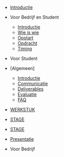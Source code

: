 * [Introductie](README.md)

* Voor Bedrijf en Student
  * [Introductie](VOOR_BEDRIJF_EN_STUDENT/Introductie.md)
  * [Wie is wie](VOOR_BEDRIJF_EN_STUDENT/Wieiswie.md)
  * [Opstart](VOOR_BEDRIJF_EN_STUDENT/opstart.md)
  * [Opdracht](VOOR_BEDRIJF_EN_STUDENT/Opdracht.md)
  * [Timing](VOOR_BEDRIJF_EN_STUDENT/Timing.md)
* Voor Student
 * [Algemeen] 
   * [Introductie](VOOR_STUDENT/readme.md)
   * [Communicatie](VOOR_STUDENT/communicatie.md)
   * [Deliverables](VOOR_STUDENT/deliverables.md)
   * [Evaluatie](VOOR_STUDENT/evaluatie.md)
   * [FAQ](VOOR_STUDENT/faq.md)
 * [WERKSTUK](VOOR_STUDENT/_WERKSTUK/readme.md)
 * [STAGE](VOOR_STUDENT/_STAGE/readme.md)
 * [STAGE](VOOR_STUDENT/_SCRIPTIE/readme.md)
 * [Presentatie](VOOR_STUDENT/_PRESENTATIE/readme.md)
* Voor Bedrijf

